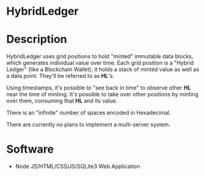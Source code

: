 # HybridLedger

# Description
HybridLedger uses grid positions to hold "minted" immutable data blocks, 
which generates individual value over time. 
Each grid position is a "Hybrid Ledger" (like a Blockchain Wallet), 
it holds a stack of minted value as well as a data point. They'll be 
referred to as **HL**'s.

Using timestamps, it's possible to "see back in time" to observe other 
**HL** near the time of minting. It's possible to take over other positions 
by minting over them, consuming that **HL** and its value.

There is an "infinite" number of spaces encoded in Hexadecimal.

There are currently no plans to implement a multi-server system.

# Software
- Node JS/HTML/CSS/JS/SQLite3 Web Application

